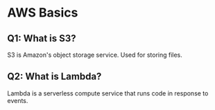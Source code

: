 # AWS Basics

## Q1: What is S3?

S3 is Amazon's object storage service. Used for storing files.

## Q2: What is Lambda?

Lambda is a serverless compute service that runs code in response to events.
